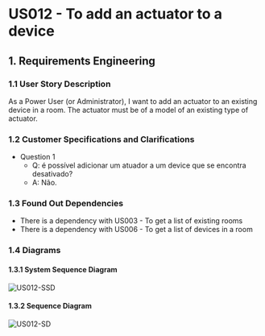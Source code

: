 # US012 - To add an actuator to a device

## 1. Requirements Engineering

### 1.1 User Story Description

As a Power User (or Administrator), I want to add an actuator to an existing device in a room. The actuator must be of a model of an existing type of actuator.

### 1.2 Customer Specifications and Clarifications

- Question 1
  - Q: é possível adicionar um atuador a um device que se encontra desativado? 
  - A: Não.

### 1.3 Found Out Dependencies

* There is a dependency with US003 - To get a list of existing rooms
* There is a dependency with US006 - To get a list of devices in a room

### 1.4 Diagrams

#### 1.3.1 System Sequence Diagram

![US012-SSD](../../../../docs2/userStories/us12/artifacts/SSD.svg)

#### 1.3.2 Sequence Diagram

![US012-SD](../../../../docs2/userStories/us12/artifacts/SD.svg)


